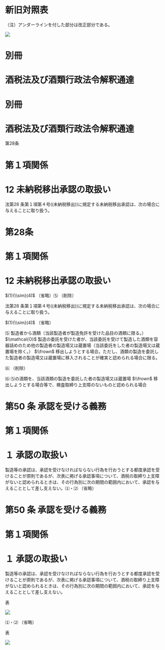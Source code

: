 # 新旧対照表

（注）アンダーラインを付した部分は改正部分である。

![](https://www.nta.go.jp/tmp/5d3c0589-0f7b-4474-a7c8-bee48aa0cf8f/images/7fbbe4b17e16981348db35d665800fa846ccdfc89f82c0eb73388fa2d5280d75.jpg)

# 別冊

# 酒税法及び酒類行政法令解釈通達

# 別冊

# 酒税法及び酒類行政法令解釈通達

第28条

# 第１項関係

# 12 未納税移出承認の取扱い

法第28 条第１項第４号((未納税移出))に規定する未納税移出承認は、次の場合に与えることに取り扱う。

# 第28条

# 第１項関係

# 12 未納税移出承認の取扱い

$(1){\\sim}(4)$ （省略）⑸ （削除）

法第28 条第１項第４号((未納税移出))に規定する未納税移出承認は、次の場合に与えることに取り扱う。

$(1){\\sim}(4)$ （省略）

⑸ 製造者から酒類（当該製造者が製造免許を受けた品目の酒類に限る。） $\\mathcal{O}$ 製造の委託を受けた者が、当該委託を受けて製造した酒類を容器詰めのため他の製造者の製造場又は蔵置場（当該委託をした者の製造場又は蔵置場を除く。） $\\frown$ 移出しようとする場合。ただし、酒類の製造を委託した製造者の製造場又は蔵置場に移入されることが確実と認められる場合に限る。

⑹ （削除）

⑹ ⑸の酒類を、当該酒類の製造を委託した者の製造場又は蔵置場 $\\frown$ 移出しようとする場合等で、検査取締り上支障のないものと認められる場合

# 第50 条 承認を受ける義務

# 第１項関係

# １ 承認の取扱い

製造等の承認は、承認を受けなければならない行為を行おうとする都度承認を受けることが原則であるが、次表に掲げる承認事項について、酒税の取締り上支障がないと認められるときは、その行為別に次の期間の範囲内において、承認を与えることとして差し支えない。⑴・⑵ （省略）

# 第50 条 承認を受ける義務

# 第１項関係

# １ 承認の取扱い

製造等の承認は、承認を受けなければならない行為を行おうとする都度承認を受けることが原則であるが、次表に掲げる承認事項について、酒税の取締り上支障がないと認められるときは、その行為別に次の期間の範囲内において、承認を与えることとして差し支えない。

表

![](https://www.nta.go.jp/tmp/5d3c0589-0f7b-4474-a7c8-bee48aa0cf8f/images/4a81eb1ab7aa7ff524530dbc65bd8be7b2ae86c58fff61babf7578dd5f12bf46.jpg)

⑴・⑵ （省略）

表

![](https://www.nta.go.jp/tmp/5d3c0589-0f7b-4474-a7c8-bee48aa0cf8f/images/ef5a48624c7f5c0e5c2bdd9c632018b000ce18ae554c270b4fb9ab33554309b3.jpg)
